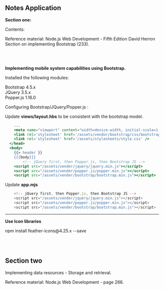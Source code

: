 ## Notes Application

**Section one:**

Contents:

Reference material: Node.js Web Development - Fifth Edition David Herron    
Section on implementing Bootstrap (233).

<br></br>

**Implementing mobile system capabilities using Bootstrap.**   

Installed the following modules:

Bootstrap 4.5.x   
JQuery 3.5.x   
Popper.js 1.16.0   

Configuring Bootstrap/JQuery/Popper.js :

Update <b>views/layout.hbs</b> to be consistent with the bootstrap model.  

```hbs
    ...
    <meta name="viewport" content="width=device-width, initial-scale=1, shrink-to-fit=no">
    <link rel='stylesheet' href='/assets/vendor/bootstrap/css/bootstrap.min.css'>
    <link rel='stylesheet' href='/assets/stylesheets/style.css' />
  </head>
  <body>
    {{> header }}
    {{{body}}}
        <!-- jQuery first, then Popper.js, then Bootstrap JS -->    
    <script src="/assets/vender/jquery/jquery.min.js"></script>
    <script src="/assets/vender/popper.js/popper.min.js"></script>
    <script src="/assets/vender/bootstrap/bootstrap.min.js"></script>

```

Update <b>app.mjs</b>

```js
    <!-- jQuery first, then Popper.js, then Bootstrap JS -->    
    <script src="/assets/vender/jquery/jquery.min.js"></script>
    <script src="/assets/vender/popper.js/popper.min.js"></script>
    <script src="/assets/vender/bootstrap/bootstrap.min.js"></script>   

```

<hr>

**Use Icon libraries**  

<p>npm install feather-icons@4.25.x --save</p>

<br></br>

## Section two

Implementing data resources - Storage and retrieval.

Reference material: Node.js Web Development - page 266.
